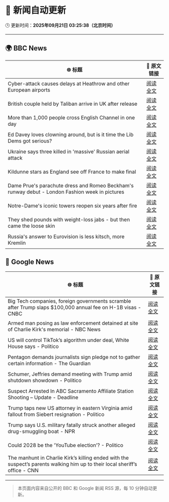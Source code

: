 # 🧠 新闻自动更新

🕒 更新时间：**2025年09月21日 03:25:38（北京时间）**

---

## 🌍 BBC News

| 🌐 标题 | 🔗 原文链接 |
|--------|-------------|
| Cyber-attack causes delays at Heathrow and other European airports | [阅读全文](https://www.bbc.com/news/articles/c3drpgv33pxo?at_medium=RSS&at_campaign=rss) |
| British couple held by Taliban arrive in UK after release | [阅读全文](https://www.bbc.com/news/articles/cly6ve2dg66o?at_medium=RSS&at_campaign=rss) |
| More than 1,000 people cross English Channel in one day | [阅读全文](https://www.bbc.com/news/articles/cdx20xenzgqo?at_medium=RSS&at_campaign=rss) |
| Ed Davey loves clowning around, but is it time the Lib Dems got serious? | [阅读全文](https://www.bbc.com/news/articles/c3e7ny8n44jo?at_medium=RSS&at_campaign=rss) |
| Ukraine says three killed in 'massive' Russian aerial attack | [阅读全文](https://www.bbc.com/news/articles/ce3253gxqvwo?at_medium=RSS&at_campaign=rss) |
| Kildunne stars as England see off France to make final | [阅读全文](https://www.bbc.com/sport/rugby-union/articles/cx20p2kx9r6o?at_medium=RSS&at_campaign=rss) |
| Dame Prue's parachute dress and Romeo Beckham's runway debut - London Fashion week in pictures | [阅读全文](https://www.bbc.com/news/articles/cd63n1wv8nlo?at_medium=RSS&at_campaign=rss) |
| Notre-Dame's iconic towers reopen six years after fire | [阅读全文](https://www.bbc.com/news/videos/cd9yyxnejeko?at_medium=RSS&at_campaign=rss) |
| They shed pounds with weight-loss jabs - but then came the loose skin | [阅读全文](https://www.bbc.com/news/articles/cx2500v087xo?at_medium=RSS&at_campaign=rss) |
| Russia's answer to Eurovision is less kitsch, more Kremlin | [阅读全文](https://www.bbc.com/news/articles/cre5vv0x31po?at_medium=RSS&at_campaign=rss) |

## 📰 Google News

| 🌐 标题 | 🔗 原文链接 |
|--------|-------------|
| Big Tech companies, foreign governments scramble after Trump slaps $100,000 annual fee on H-1B visas - CNBC | [阅读全文](https://news.google.com/rss/articles/CBMigwFBVV95cUxNeGlxaGJBNFVIcHY4SS1SS3BsTzhQeDFuZ296WXlLellZb25ldDRpZjBrU3VCRVdrdzczZ0ZSWDBrT3FoaWNRT1RpbFVianZwZGtBb3VfbVd2REQzRmlScWltOXdRRjNGVjZBSEFkbFRLa2dvV2VrQ2lOMmN6NjlMbjg3UdIBiAFBVV95cUxPdEg3TWI4eTZ2aFFzWjg4c1liNUNMZEN5X0hDOEVKNTU2U0R6MFluQXBLVmtNU1FTY3I0Rkdva0VqeUIwY3JyYWdMWm5TcTlYSTlVT3BVMW1qazRSOHRCSlhTVGp1NURGNnZ2TzdaSWFkdUVmQ2JXWWhwdjM1LXRYVG5ZRWVWSndI?oc=5) |
| Armed man posing as law enforcement detained at site of Charlie Kirk's memorial - NBC News | [阅读全文](https://news.google.com/rss/articles/CBMiuAFBVV95cUxORzJ6bkZJMkRKbzAyaDZUd0k2YUVKOXB0OXNIeHhOSE45dWtIYXJsb18yMkNGaTZYOXhBbTgtUmZxb2FMNGlmTGsxVzlpRVBPX3hSR3ZaMnN3NjhIQW1Qc0xRcGktLUx0ZUY5aHNrQVNURzQ1YndvQ0JDaFRadW1EM29fTEZack5MRlA1NmlJWVlENGRKRy11d1M2UUxoeF9DUjBDVXJuQmhYWUwtNnQtU21yeTdjWEVS0gFWQVVfeXFMTW1wSGI2ZGNKS0stSTBKcWxnOXBsV09YOFIwVzd0Znd0N2ZfSlluOHp0YXdBNGZqYVlfd2VJNV9NNXRud1lQQjQxWl9vMzMxN2stQXd4T2c?oc=5) |
| US will control TikTok’s algorithm under deal, White House says - Politico | [阅读全文](https://news.google.com/rss/articles/CBMigwFBVV95cUxPdDJtQXNwQjJJUDJxUHVyOUJIcDR1VERGZkJKRnpQcGhpY283YjdmOHA3bDR0U2JvVjJ0Zlg3U0swSVExYTd4VTNoWHpEd3VYQmtCeEpjZDUxR05tUllJZlQwRlkyMmhFQjlyYTJMbElKeFN4SnNRaWtwLWRWV3UtZTd2aw?oc=5) |
| Pentagon demands journalists sign pledge not to gather certain information - The Guardian | [阅读全文](https://news.google.com/rss/articles/CBMikgFBVV95cUxNQ2hrOFUtVXNwcGpVQ3RzemI1a0xweFRkUVdVcGQ5NlRYdk42Z0t6clhYdElhQThnSG4tRDY2VGhsNXVkT245U3hSc0J0VzJ1WFVOZFdmdzlaSjRpTFhETC1jUDhhTWRFTXh5cEVlSGFXTVoxbWltMXF4UmpWVHFNR1ZBRjRpQkhTY1I0Njc1dGJ4UQ?oc=5) |
| Schumer, Jeffries demand meeting with Trump amid shutdown showdown - Politico | [阅读全文](https://news.google.com/rss/articles/CBMiigFBVV95cUxQNzBaT2g2N0p2aWpRZWFzZ29oUkxTeUlVbEk0NjMwZmlEU0lJY0I4TzR0V2hjSlkySU8xTnNkU1ZsUi1xdTFFYkFYX0JGLVRNdHJLby05NTVwcGlTVkstY0NGOVBiVTZWbUVoajhDdUgyYTVWUlFWTmIyWTBBMGdPcFNhV3lxeF9yamc?oc=5) |
| Suspect Arrested In ABC Sacramento Affiliate Station Shooting – Update - Deadline | [阅读全文](https://news.google.com/rss/articles/CBMilAFBVV95cUxQaFN5OXV6UlJWRGhTV09WMWpITHhkRE5HZ2VWT0IydXJ4cWYtbE9fejljV0Z1NjJQYXNKVl8wMi0wem8yODVxdFU1RHF1ODBBdVFYLUVBY1BpRF9QcmhpakhLaWlqQ2VBeTBCYTN0amdYLWktemU4TmpOdzAzR0F6cmFCSGt5TnUzdExjbExTZEhlVzQz?oc=5) |
| Trump taps new US attorney in eastern Virginia amid fallout from Siebert resignation - Politico | [阅读全文](https://news.google.com/rss/articles/CBMimgFBVV95cUxNbnR4Tkl3TTNPWTI0Ql81V1piM0c0OWlsVVAzS3UwM0VENldTTDFReUdtbmdtdS1mcWZyT2IzV2VYa05IUHdIZ1VhaWhEWmdzS3NyX1hFRk1weGZaeGJWTlJRU0dKYmpORGZ4VktlbGJ0RXYtVXlDNmJja1U2b2E2YWwzcWdvYlZhaWVvVG5LVGhyY3Z6T0RHQl9B?oc=5) |
| Trump says U.S. military fatally struck another alleged drug-smuggling boat - NPR | [阅读全文](https://news.google.com/rss/articles/CBMijwFBVV95cUxOOHRBc1AzSG9NcE5hV2lCMXBFdU5UNHVmOUpRS0doajdYRnpGRGtKcWRKWERKSlV0dVlFaThxNmFBRklYdDBfZ1djeEExYm90TFlOQ2V1cV8xSjJKSGdUaGtrR1JwUXoyY19YTFhzc1NIY2E5WndJMVA5ZjJLNi1MRWpUajJhTmxSUDFTazE5MA?oc=5) |
| Could 2028 be the 'YouTube election’? - Politico | [阅读全文](https://news.google.com/rss/articles/CBMikwFBVV95cUxPU2RYeVNwckJLaTIzVVRsMF9HNk5zbnNJVzVDQ3JBVzd6U2JsWWlUTUVRbHNVSU00NDNxaVp6b2RZWF9MeHE4OExwRmN1elZaSE9uV0M5ZjRLSEEzbW9ENkdnT0J4Vl9YclprQV85bjE3Qnp3N3JwdmRWc25iWFYwU2JkSmJST0dhWFFVb2NIMnBNdUE?oc=5) |
| The manhunt in Charlie Kirk’s killing ended with the suspect’s parents walking him up to their local sheriff’s office - CNN | [阅读全文](https://news.google.com/rss/articles/CBMilAFBVV95cUxQZDFqR3JLelBJN3hQSF94ei1uQU53cXZ5VFRFQ1ZpUFJoVmtKeDQyR281Q0I3RFBCMTZlb2JFd3I4VVNkUzlBckF6c0VNZEI2MllnNkJnUnVpbFp0eDNPUHVzZFI3ZTRTUXM2MUhOUEpoYS1Ha18yYnMtTVdEelpJX255SVdzeHJSTElnajlLVlpfTE14?oc=5) |

---
> 本页面内容来自公开的 BBC 和 Google 新闻 RSS 源，每 10 分钟自动更新。